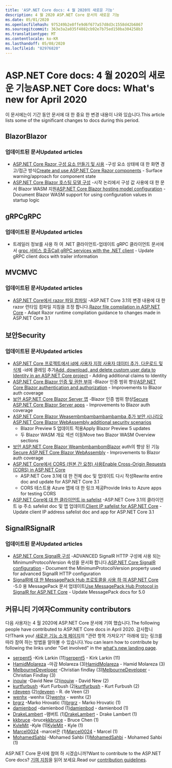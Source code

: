 ```yaml
---
title: 'ASP.NET Core docs: 4 월 2020의 새로운 기능'
description: 4 월 2020 ASP.NET Core 문서의 새로운 기능
ms.date: 05/01/2020
ms.openlocfilehash: 975249b2e8ffe9d6f677a57d8d3c1558d42b6867
ms.sourcegitcommit: 363e3a2a035f4082cb92e7b75ed150ba304258b3
ms.translationtype: MT
ms.contentlocale: ko-KR
ms.lasthandoff: 05/08/2020
ms.locfileid: "82976820"
---
```

# <a name="aspnet-core-docs-whats-new-for-april-2020"></a><span data-ttu-id="409c2-103">ASP.NET Core docs: 4 월 2020의 새로운 기능</span><span class="sxs-lookup"><span data-stu-id="409c2-103">ASP.NET Core docs: What's new for April 2020</span></span>

<span data-ttu-id="409c2-104">이 문서에는이 기간 동안 문서에 대 한 중요 한 변경 내용이 나와 있습니다.</span><span class="sxs-lookup"><span data-stu-id="409c2-104">This article lists some of the significant changes to docs during this period.</span></span>

## <a name="blazor"></a><span data-ttu-id="409c2-105">Blazor</span><span class="sxs-lookup"><span data-stu-id="409c2-105">Blazor</span></span>

### <a name="updated-articles"></a><span data-ttu-id="409c2-106">업데이트된 문서</span><span class="sxs-lookup"><span data-stu-id="409c2-106">Updated articles</span></span>

- <span data-ttu-id="409c2-107">[ASP.NET Core Razor 구성 요소 만들기 및 사용](../blazor/components.md) -구성 요소 상태에 대 한 화면 경고/접근 방식</span><span class="sxs-lookup"><span data-stu-id="409c2-107">[Create and use ASP.NET Core Razor components](../blazor/components.md) - Surface warning/approach for component state</span></span>
- <span data-ttu-id="409c2-108">[ASP.NET Core Blazor 호스팅 모델 구성](../blazor/hosting-model-configuration.md) -시작 논리에서 구성 값 사용에 대 한 문서 Blazor WASM 지원</span><span class="sxs-lookup"><span data-stu-id="409c2-108">[ASP.NET Core Blazor hosting model configuration](../blazor/hosting-model-configuration.md) - Document Blazor WASM support for using configuration values in startup logic</span></span>

## <a name="grpc"></a><span data-ttu-id="409c2-109">gRPC</span><span class="sxs-lookup"><span data-stu-id="409c2-109">gRPC</span></span>

### <a name="updated-articles"></a><span data-ttu-id="409c2-110">업데이트된 문서</span><span class="sxs-lookup"><span data-stu-id="409c2-110">Updated articles</span></span>

- <span data-ttu-id="409c2-111">트레일러 정보를 사용 하 여 .NET 클라이언트-업데이트 gRPC 클라이언트 문서에서 [grpc 서비스 호출](../grpc/client.md)</span><span class="sxs-lookup"><span data-stu-id="409c2-111">[Call gRPC services with the .NET client](../grpc/client.md) - Update gRPC client docs with trailer information</span></span>

## <a name="mvc"></a><span data-ttu-id="409c2-112">MVC</span><span class="sxs-lookup"><span data-stu-id="409c2-112">MVC</span></span>

### <a name="updated-articles"></a><span data-ttu-id="409c2-113">업데이트된 문서</span><span class="sxs-lookup"><span data-stu-id="409c2-113">Updated articles</span></span>

- <span data-ttu-id="409c2-114">[ASP.NET Core에서 razor 파일 컴파일](../mvc/views/view-compilation.md) -ASP.NET Core 3.1의 변경 내용에 대 한 razor 런타임 컴파일 지침을 조정 합니다.</span><span class="sxs-lookup"><span data-stu-id="409c2-114">[Razor file compilation in ASP.NET Core](../mvc/views/view-compilation.md) - Adapt Razor runtime compilation guidance to changes made in ASP.NET Core 3.1</span></span>

## <a name="security"></a><span data-ttu-id="409c2-115">보안</span><span class="sxs-lookup"><span data-stu-id="409c2-115">Security</span></span>

### <a name="updated-articles"></a><span data-ttu-id="409c2-116">업데이트된 문서</span><span class="sxs-lookup"><span data-stu-id="409c2-116">Updated articles</span></span>

- <span data-ttu-id="409c2-117">[ASP.NET Core 프로젝트에서 id에 사용자 지정 사용자 데이터 추가, 다운로드 및 삭제](../security/authentication/add-user-data.md) -id에 클레임 추가</span><span class="sxs-lookup"><span data-stu-id="409c2-117">[Add, download, and delete custom user data to Identity in an ASP.NET Core project](../security/authentication/add-user-data.md) - Adding additional claims to Identity</span></span>
- <span data-ttu-id="409c2-118">[ASP.NET Core Blazor 인증 및 권한 부여](../security/blazor/index.md) -Blazor 인증 범위 향상</span><span class="sxs-lookup"><span data-stu-id="409c2-118">[ASP.NET Core Blazor authentication and authorization](../security/blazor/index.md) - Improvements to Blazor auth coverage</span></span>
- <span data-ttu-id="409c2-119">[보안 ASP.NET Core Blazor Server 앱](../security/blazor/server/index.md) -Blazor 인증 범위 향상</span><span class="sxs-lookup"><span data-stu-id="409c2-119">[Secure ASP.NET Core Blazor Server apps](../security/blazor/server/index.md) - Improvements to Blazor auth coverage</span></span>
- [<span data-ttu-id="409c2-120">ASP.NET Core Blazor Weasembmbambambambamba 추가 보안 시나리오</span><span class="sxs-lookup"><span data-stu-id="409c2-120">ASP.NET Core Blazor WebAssembly additional security scenarios</span></span>](../security/blazor/webassembly/additional-scenarios.md)
  - <span data-ttu-id="409c2-121">Blazor Preview 5 업데이트 적용</span><span class="sxs-lookup"><span data-stu-id="409c2-121">Apply Blazor Preview 5 updates</span></span>
  - <span data-ttu-id="409c2-122">두 Blazor WASM 개요 섹션 이동</span><span class="sxs-lookup"><span data-stu-id="409c2-122">Move two Blazor WASM Overview sections</span></span>
- <span data-ttu-id="409c2-123">[보안 ASP.NET Core Blazor WeambmbambomBlazor](../security/blazor/webassembly/index.md) auth의 향상 된 기능</span><span class="sxs-lookup"><span data-stu-id="409c2-123">[Secure ASP.NET Core Blazor WebAssembly](../security/blazor/webassembly/index.md) - Improvements to Blazor auth coverage</span></span>
- [<span data-ttu-id="409c2-124">ASP.NET Core에서 CORS (원본 간 요청) 사용</span><span class="sxs-lookup"><span data-stu-id="409c2-124">Enable Cross-Origin Requests (CORS) in ASP.NET Core</span></span>](../security/cors.md)
  - <span data-ttu-id="409c2-125">ASP.NET Core 3.1에 대 한 전체 doc 및 업데이트 다시 작성</span><span class="sxs-lookup"><span data-stu-id="409c2-125">Rewrite entire doc and update for ASP.NET Core 3.1</span></span>
  - <span data-ttu-id="409c2-126">CORS 테스트용 Azure 앱에 대 한 링크 제공</span><span class="sxs-lookup"><span data-stu-id="409c2-126">Provide links to Azure apps for testing CORS</span></span>
- <span data-ttu-id="409c2-127">[ASP.NET Core에 대 한 클라이언트 ip safelist](../security/ip-safelist.md) -ASP.NET Core 3.1의 클라이언트 ip 주소 safelist doc 및 앱 업데이트</span><span class="sxs-lookup"><span data-stu-id="409c2-127">[Client IP safelist for ASP.NET Core](../security/ip-safelist.md) - Update client IP address safelist doc and app for ASP.NET Core 3.1</span></span>

## <a name="signalr"></a><span data-ttu-id="409c2-128">SignalR</span><span class="sxs-lookup"><span data-stu-id="409c2-128">SignalR</span></span>

### <a name="updated-articles"></a><span data-ttu-id="409c2-129">업데이트된 문서</span><span class="sxs-lookup"><span data-stu-id="409c2-129">Updated articles</span></span>

- <span data-ttu-id="409c2-130">[ASP.NET Core SignalR 구성](../signalr/configuration.md) -ADVANCED SignalR HTTP 구성에 사용 되는 MinimumProtocolVersion 속성을 문서화 합니다.</span><span class="sxs-lookup"><span data-stu-id="409c2-130">[ASP.NET Core SignalR configuration](../signalr/configuration.md) - Document the MinimumProtocolVersion property used for advanced SignalR HTTP configuration</span></span>
- <span data-ttu-id="409c2-131">[SignalR에 대 한 MessagePack Hub 프로토콜을 사용 하 여 ASP.NET Core](../signalr/messagepackhubprotocol.md) -5.0 용 MessagePack 문서 업데이트</span><span class="sxs-lookup"><span data-stu-id="409c2-131">[Use MessagePack Hub Protocol in SignalR for ASP.NET Core](../signalr/messagepackhubprotocol.md) - Update MessagePack docs for 5.0</span></span>

## <a name="community-contributors"></a><span data-ttu-id="409c2-132">커뮤니티 기여자</span><span class="sxs-lookup"><span data-stu-id="409c2-132">Community contributors</span></span>

<span data-ttu-id="409c2-133">다음 사용자는 4 월 2020에 ASP.NET Core 문서에 기여 했습니다.</span><span class="sxs-lookup"><span data-stu-id="409c2-133">The following people have contributed to ASP.NET Core docs in April 2020.</span></span> <span data-ttu-id="409c2-134">감사합니다!</span><span class="sxs-lookup"><span data-stu-id="409c2-134">Thank you!</span></span> <span data-ttu-id="409c2-135">[새로운 기능 소개 페이지](index.yml)의 "관련 항목 가져오기" 아래에 있는 링크를 따라 참여 하는 방법을 알아볼 수 있습니다.</span><span class="sxs-lookup"><span data-stu-id="409c2-135">You can learn how to contribute by following the links under "Get involved" in the [what's new landing page](index.yml).</span></span>

- <span data-ttu-id="409c2-136">[serpent5](https://github.com/serpent5) -Kirk Larkin (11)</span><span class="sxs-lookup"><span data-stu-id="409c2-136">[serpent5](https://github.com/serpent5) - Kirk Larkin (11)</span></span>
- <span data-ttu-id="409c2-137">[HamidMolareza](https://github.com/HamidMolareza) -마감 Molareza (3)</span><span class="sxs-lookup"><span data-stu-id="409c2-137">[HamidMolareza](https://github.com/HamidMolareza) - Hamid Molareza (3)</span></span>
- <span data-ttu-id="409c2-138">[MelbourneDeveloper](https://github.com/MelbourneDeveloper) -Christian findlay (3)</span><span class="sxs-lookup"><span data-stu-id="409c2-138">[MelbourneDeveloper](https://github.com/MelbourneDeveloper) - Christian Findlay (3)</span></span>
- <span data-ttu-id="409c2-139">[inouiw](https://github.com/inouiw) -David New (2)</span><span class="sxs-lookup"><span data-stu-id="409c2-139">[inouiw](https://github.com/inouiw) - David New (2)</span></span>
- <span data-ttu-id="409c2-140">[kurtfurbush](https://github.com/kurtfurbush) -Kurt Furbush (2)</span><span class="sxs-lookup"><span data-stu-id="409c2-140">[kurtfurbush](https://github.com/kurtfurbush) - Kurt Furbush (2)</span></span>
- <span data-ttu-id="409c2-141">[rdeveen](https://github.com/rdeveen) (2)</span><span class="sxs-lookup"><span data-stu-id="409c2-141">[rdeveen](https://github.com/rdeveen) - R. de Veen (2)</span></span>
- <span data-ttu-id="409c2-142">[wenhx](https://github.com/wenhx) -wenhx (2)</span><span class="sxs-lookup"><span data-stu-id="409c2-142">[wenhx](https://github.com/wenhx) - wenhx (2)</span></span>
- <span data-ttu-id="409c2-143">[brgrz](https://github.com/brgrz) -Marko Hrovatic (1)</span><span class="sxs-lookup"><span data-stu-id="409c2-143">[brgrz](https://github.com/brgrz) - Marko Hrovatic (1)</span></span>
- <span data-ttu-id="409c2-144">[damienbod](https://github.com/damienbod) -damienbod (1)</span><span class="sxs-lookup"><span data-stu-id="409c2-144">[damienbod](https://github.com/damienbod) - damienbod (1)</span></span>
- <span data-ttu-id="409c2-145">[DrakeLambert](https://github.com/DrakeLambert) -램버트 (1)</span><span class="sxs-lookup"><span data-stu-id="409c2-145">[DrakeLambert](https://github.com/DrakeLambert) - Drake Lambert (1)</span></span>
- <span data-ttu-id="409c2-146">[kkbruce](https://github.com/kkbruce) -bruce</span><span class="sxs-lookup"><span data-stu-id="409c2-146">[kkbruce](https://github.com/kkbruce) - Bruce Chen (1)</span></span>
- <span data-ttu-id="409c2-147">[KyleMit](https://github.com/KyleMit) -Kyle (1)</span><span class="sxs-lookup"><span data-stu-id="409c2-147">[KyleMit](https://github.com/KyleMit) - Kyle (1)</span></span>
- <span data-ttu-id="409c2-148">[Marcel0024](https://github.com/Marcel0024) -marcel은 (1)</span><span class="sxs-lookup"><span data-stu-id="409c2-148">[Marcel0024](https://github.com/Marcel0024) - Marcel (1)</span></span>
- <span data-ttu-id="409c2-149">[MohamedSahbi](https://github.com/MohamedSahbi) -Mohamed Sahbi (1)</span><span class="sxs-lookup"><span data-stu-id="409c2-149">[MohamedSahbi](https://github.com/MohamedSahbi) - Mohamed Sahbi (1)</span></span>

<span data-ttu-id="409c2-150">ASP.NET Core 문서에 참여 하 시겠습니까?</span><span class="sxs-lookup"><span data-stu-id="409c2-150">Want to contribute to the ASP.NET Core docs?</span></span> <span data-ttu-id="409c2-151">[기여 지침](https://github.com/dotnet/AspNetCore.Docs/blob/master/CONTRIBUTING.md)을 읽어 보세요.</span><span class="sxs-lookup"><span data-stu-id="409c2-151">Read our [contribution guidelines](https://github.com/dotnet/AspNetCore.Docs/blob/master/CONTRIBUTING.md).</span></span>
